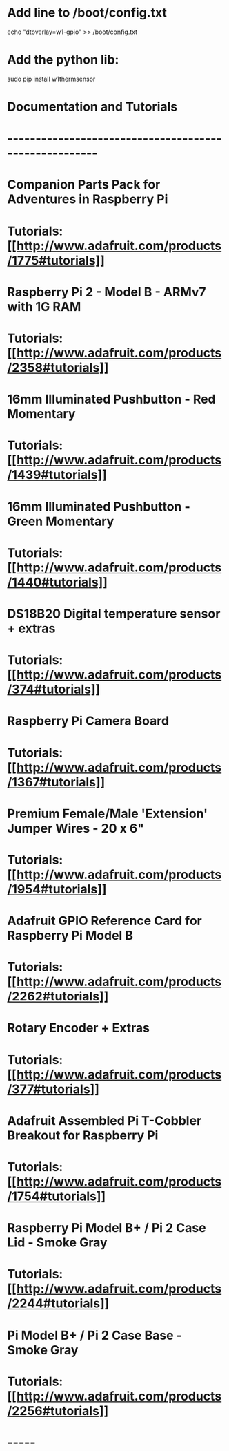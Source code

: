 # Add line to  /boot/config.txt
echo "dtoverlay=w1-gpio" >> /boot/config.txt

# Add the python lib:
sudo pip install w1thermsensor



# Documentation and Tutorials
#  ------------------------------------------------------
#  Companion Parts Pack for Adventures in Raspberry Pi
#   Tutorials: [[http://www.adafruit.com/products/1775#tutorials]]
#  Raspberry Pi 2 - Model B - ARMv7 with 1G RAM
#   Tutorials: [[http://www.adafruit.com/products/2358#tutorials]]
#  16mm Illuminated Pushbutton - Red Momentary
#   Tutorials: [[http://www.adafruit.com/products/1439#tutorials]]
#  16mm Illuminated Pushbutton - Green Momentary
#   Tutorials: [[http://www.adafruit.com/products/1440#tutorials]]
#  DS18B20 Digital temperature sensor + extras
#   Tutorials: [[http://www.adafruit.com/products/374#tutorials]]
#  Raspberry Pi Camera Board
#   Tutorials: [[http://www.adafruit.com/products/1367#tutorials]]
#  Premium Female/Male 'Extension' Jumper Wires - 20 x 6"
#   Tutorials: [[http://www.adafruit.com/products/1954#tutorials]]
#  Adafruit GPIO Reference Card for Raspberry Pi Model B
#   Tutorials: [[http://www.adafruit.com/products/2262#tutorials]]
#  Rotary Encoder + Extras
#   Tutorials: [[http://www.adafruit.com/products/377#tutorials]]
#  Adafruit Assembled Pi T-Cobbler Breakout for Raspberry Pi
#   Tutorials: [[http://www.adafruit.com/products/1754#tutorials]]
#  Raspberry Pi Model B+ / Pi 2 Case Lid - Smoke Gray
#   Tutorials: [[http://www.adafruit.com/products/2244#tutorials]]
#  Pi Model B+ / Pi 2 Case Base - Smoke Gray
#   Tutorials: [[http://www.adafruit.com/products/2256#tutorials]]
#  
#  -----

